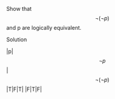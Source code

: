 Show that $$\neg (\neg p)$$ and p are logically equivalent.

Solution

|p|$$\neg p$$|$$\neg (\neg p)$$
|T|F|T|
|F|T|F|